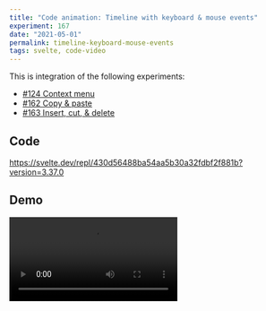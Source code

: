```yaml
---
title: "Code animation: Timeline with keyboard & mouse events"
experiment: 167
date: "2021-05-01"
permalink: timeline-keyboard-mouse-events
tags: svelte, code-video
---
```


This is integration of the following experiments:

- [#124 Context menu](/posts/context-menu)
- [#162 Copy & paste](/posts/copy-paste)
- [#163 Insert, cut, & delete](/insert-cut-delete)

## Code

https://svelte.dev/repl/430d56488ba54aa5b30a32fdbf2f881b?version=3.37.0

## Demo

<video controls src="https://res.cloudinary.com/dzwnkx0mk/video/upload/v1619880080/1000experiments.dev/timeline-keyboard-mouse-events_bvclyn.mp4"/>

## Notes

- Need placement engine for context menu. Can't assume there is enough place for it below mouse position.
- Should not be able to insert an overlapping item. The item should be sized to fit, or denied if the insertion point is directly over of an element.
